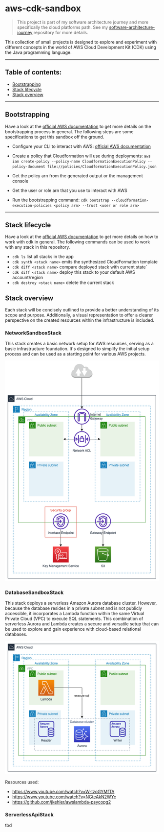 # aws-cdk-sandbox

> This project is part of my software architecture journey and more specifically the cloud platforms path. See my [software-architecture-journey](https://github.com/mykingdomforapawn/software-architecture-journey) repository for more details.

This collection of small projects is designed to explore and experiment with different concepts in the world of AWS Cloud Development Kit (CDK) using the Java programming language.

---

## Table of contents:

- [Bootstrapping](#bootstrapping)
- [Stack lifecycle](#stack-lifecycle)
- [Stack overview](#stack-overview)

---

## Bootstrapping

Have a look at the [official AWS documentation](https://docs.aws.amazon.com/cdk/v2/guide/bootstrapping.html) to get more details on the bootstrapping process in general. The following steps are some specifications to get this sandbox off the ground.

- Configure your CLI to interact with AWS: [official AWS documentation](https://docs.aws.amazon.com/cli/latest/userguide/cli-chap-configure.html)
- Create a policy that Cloudformation will use during deployments: `aws iam create-policy --policy-name CloudformationExecutionPolicy --policy-document file://policies/CloudformationExecutionPolicy.json`

- Get the policy arn from the generated output or the management console
- Get the user or role arn that you use to interact with AWS
- Run the bootstrapping command: `cdk bootstrap --cloudformation-execution-policies <policy arn> --trust <user or role arn>`

---

## Stack lifecycle
Have a look at the [official AWS documentation](https://docs.aws.amazon.com/cdk/v2/guide/work-with.html) to get more details on how to work with cdk in general. The following commands can be used to work with any stack in this repository.

- `cdk ls` list all stacks in the app
- `cdk synth <stack name>` emits the synthesized CloudFormation template
- `cdk diff <stack name>` compare deployed stack with current state`
- `cdk diff <stack name>` deploy this stack to your default AWS account/region
- `cdk destroy <stack name>` delete the current stack

## Stack overview
Each stack will be concisely outlined to provide a better understanding of its scope and purpose. Additionally, a visual representation to offer a clearer perspective on the created resources within the infrastructure is included.

### NetworkSandboxStack
This stack creates a basic network setup for AWS resources, serving as a basic infrastructure foundation. It's designed to simplify the initial setup process and can be used as a starting point for various AWS projects.

![Diagram](diagrams/diagram_NetworkSandboxStack.drawio.png)

### DatabaseSandboxStack
This stack deploys a serverless Amazon Aurora database cluster. However, because the database resides in a private subnet and is not publicly accessible, it incorporates a Lambda function within the same Virtual Private Cloud (VPC) to execute SQL statements. This combination of serverless Aurora and Lambda creates a secure and versatile setup that can be used to explore and gain experience with cloud-based relational databases.

![Diagram](diagrams/diagram_DatabaseSandboxStack.drawio.png)

Resources used: 
- https://www.youtube.com/watch?v=W-tzoGYMfTA
- https://www.youtube.com/watch?v=NGteAkN2WYc 
- https://github.com/jkehler/awslambda-psycopg2


### ServerlessApiStack
tbd